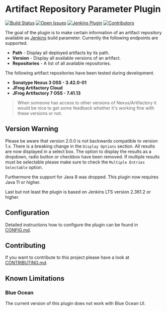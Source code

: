# Artifact Repository Parameter Plugin

[![Build Status](https://ci.jenkins.io/job/Plugins/job/artifact-repository-parameter-plugin/job/master/badge/icon)](https://ci.jenkins.io/blue/organizations/jenkins/Plugins%2Fartifact-repository-parameter-plugin/activity)
[![Open Issues](https://img.shields.io/github/issues-raw/jenkinsci/artifact-repository-parameter-plugin)](https://github.com/jenkinsci/artifact-repository-parameter-plugin/issues)
[![Jenkins Plugin](https://img.shields.io/jenkins/plugin/v/artifact-repository-parameter.svg?label=latest%20version)](https://plugins.jenkins.io/artifact-repository-parameter)
[![Contributors](https://img.shields.io/github/contributors/jenkinsci/artifact-repository-parameter-plugin.svg)](https://github.com/jenkinsci/artifact-repository-parameter-plugin/graphs/contributors)

The goal of the plugin is to make certain information of an artifact repository available as
[Jenkins](https://www.jenkins.io/) build parameter. Currently the following endpoints are supported.

* __Path__ - Display all deployed artifacts by its path.
* __Version__ - Display all available versions of an artifact.
* __Repositories__ - A list of all available repositories.

The following artifact repositories have been tested during development.

* __Sonatype Nexus 3 OSS - 3.42.0-01__
* __JFrog Artifactory Cloud__
* __JFrog Artifactory 7 OSS - 7.41.13__

> When someone has access to other versions of Nexus/Artifactory it would be nice to
> get some feedback whether it's working fine with these versions or not.

## Version Warning

Please be aware that version 2.0.0 is not backwards compatible to version 1.x. There is a
breaking change in the `Display Options` section. All results are now displayed in a select
box. The option to display the results as a dropdown, radio button or checkbox have been
removed. If multiple results must be selectable please make sure to check the
`Multiple Entries Selectable` option.

Furthermore the support for Java 8 was dropped. This plugin now requires Java 11 or higher.

Last but not least the plugin is based on Jenkins LTS version 2.361.2 or higher.

## Configuration

Detailed instructions how to configure the plugin can be found in [CONFIG.md](CONFIG.md).

## Contributing

If you want to contribute to this project please have a look at [CONTRIBUTING.md](CONTRIBUTING.md).

## Known Limitations

### Blue Ocean

The current version of this plugin does not work with Blue Ocean UI.
